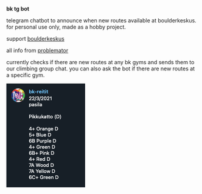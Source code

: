 <b> bk tg bot</b>
<p>telegram chatbot to announce when new routes available at boulderkeskus. for personal use only, made as a hobby project.</p>

<p>support <a href="https://www.boulderkeskus.com/">boulderkeskus</a></p>
<p>all info from <a href="https://www.problemator.fi/">problemator</a></p>

<p>currently checks if there are new routes at any bk gyms and sends them to our climbing group chat. you can also ask the bot if there are new routes at a specific gym.</p>

<img src="./assets/example_2.png"/>
